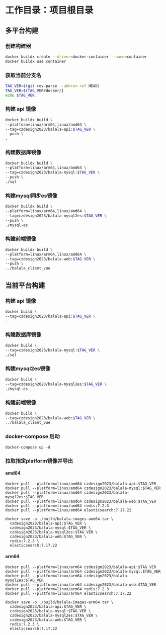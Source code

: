 # **工作目录：项目根目录**

## 多平台构建
### 创建构建器
```bash
docker buildx create --driver=docker-container --name=container
docker buildx use container
```
### 获取当前分支名
```bash
TAG_VER=$(git rev-parse --abbrev-ref HEAD)
TAG_VER=${TAG_VER#docker/}
echo $TAG_VER
```

### 构建 api 镜像
```bash
docker buildx build \
--platform=linux/arm64,linux/amd64 \
--tag=czdesign2023/balala-api:$TAG_VER \
--push \
.
```

### 构建数据库镜像
```bash
docker buildx build \
--platform=linux/arm64,linux/amd64 \
--tag=czdesign2023/balala-mysql:$TAG_VER \
--push \
./sql
```

### 构建mysql同步es镜像
```bash
docker buildx build \
--platform=linux/arm64,linux/amd64 \
--tag=czdesign2023/balala-mysql2es:$TAG_VER \
--push \
./mysql-es
```

### 构建前端镜像
```bash
docker buildx build \
--platform=linux/arm64,linux/amd64 \
--tag=czdesign2023/balala-web:$TAG_VER \
--push \
../balala_client_vue
```

## 当前平台构建
### 构建 api 镜像
```bash
docker build \
--tag=czdesign2023/balala-api:$TAG_VER \
.
```

### 构建数据库镜像
```bash
docker build \
--tag=czdesign2023/balala-mysql:$TAG_VER \
./sql
```

### 构建mysql2es镜像
```bash
docker build \
--tag=czdesign2023/balala-mysql2es:$TAG_VER \
./mysql-es
```

### 构建前端镜像
```bash
docker build \
--tag=czdesign2023/balala-web:$TAG_VER \
../balala_client_vue
```

### docker-compose 启动
```shell
docker-compose up -d
```

### 拉取指定platform镜像并导出
#### amd64
```shell
docker pull --platform=linux/amd64 czdesign2023/balala-api:$TAG_VER
docker pull --platform=linux/amd64 czdesign2023/balala-mysql:$TAG_VER
docker pull --platform=linux/amd64 czdesign2023/balala-mysql2es:$TAG_VER
docker pull --platform=linux/amd64 czdesign2023/balala-web:$TAG_VER
docker pull --platform=linux/amd64 redis:7.2.3
docker pull --platform=linux/amd64 elasticsearch:7.17.22

docker save -o ./build/balala-images-amd64.tar \
  czdesign2023/balala-api:$TAG_VER \
  czdesign2023/balala-mysql:$TAG_VER \
  czdesign2023/balala-mysql2es:$TAG_VER \
  czdesign2023/balala-web:$TAG_VER \
  redis:7.2.3 \
  elasticsearch:7.17.22

```

#### arm64
```shell
docker pull --platform=linux/arm64 czdesign2023/balala-api:$TAG_VER
docker pull --platform=linux/arm64 czdesign2023/balala-mysql:$TAG_VER
docker pull --platform=linux/arm64 czdesign2023/balala-mysql2es:$TAG_VER
docker pull --platform=linux/arm64 czdesign2023/balala-web:$TAG_VER
docker pull --platform=linux/arm64 redis:7.2.3
docker pull --platform=linux/arm64 elasticsearch:7.17.22

docker save -o ./build/balala-images-arm64.tar \
  czdesign2023/balala-api:$TAG_VER \
  czdesign2023/balala-mysql:$TAG_VER \
  czdesign2023/balala-mysql2es:$TAG_VER \
  czdesign2023/balala-web:$TAG_VER \
  redis:7.2.3 \
  elasticsearch:7.17.22

```
